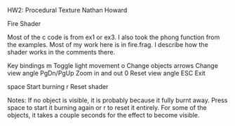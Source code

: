 HW2: Procedural Texture
Nathan Howard

Fire Shader

Most of the c code is from ex1 or ex3. I also took the phong function from the examples.
Most of my work here is in fire.frag. I describe how the shader works in the comments there.

Key bindings
  m          Toggle light movement
  o          Change objects
  arrows     Change view angle
  PgDn/PgUp  Zoom in and out
  0          Reset view angle
  ESC        Exit

  space      Start burning
  r          Reset shader

Notes: 
If no object is visible, it is probably because it fully burnt away. Press space to start it burning again or r to reset it entirely.
For some of the objects, it takes a couple seconds for the effect to become visible.
